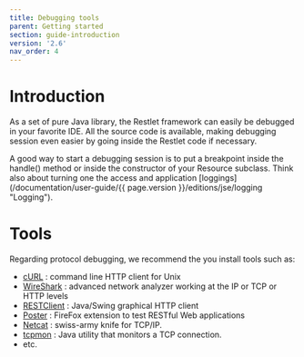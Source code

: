 ```yaml
---
title: Debugging tools
parent: Getting started
section: guide-introduction
version: '2.6'
nav_order: 4
---
```

# Introduction

As a set of pure Java library, the Restlet framework can easily be
debugged in your favorite IDE. All the source code is available, making
debugging session even easier by going inside the Restlet code if
necessary.

A good way to start a debugging session is to put a breakpoint inside
the handle() method or inside the constructor of your Resource subclass.
Think also about turning one the access and application
[loggings](/documentation/user-guide/{{ page.version }}/editions/jse/logging "Logging").

# Tools

Regarding protocol debugging, we recommend the you install tools such
as:

-   [cURL](http://curl.haxx.se/) : command line HTTP client for Unix
-   [WireShark](http://www.wireshark.org/) : advanced network analyzer working at the IP or TCP or HTTP levels
-   [RESTClient](http://code.google.com/p/rest-client/) : Java/Swing graphical HTTP client
-   [Poster](http://code.google.com/p/poster-extension/) : FireFox extension to test RESTful Web applications
-   [Netcat](http://netcat.sourceforge.net/) : swiss-army knife for TCP/IP.
-   [tcpmon](http://ws.apache.org/tcpmon/) : Java utility that monitors a TCP connection.
-   etc.
